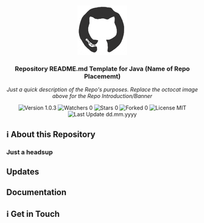 <p align="center"><img src="/md_assets/octocat.gif" alt="Logo" width="130" height="130"></p>
<h3 align="center">Repository README.md Template for Java (Name of Repo Placememt)</h3>
<p align="center"><em>Just a quick description of the Repo's purposes. Replace the octocat image above for the Repo Introduction/Banner</em></p>
<p align="center">
<img src="https://img.shields.io/badge/version-1.0.3-%2300416a?logoColor=white&labelColor=%2300416a&color=%2324292e&textColor=white" alt="Version 1.0.3"> <img src="https://img.shields.io/badge/watchers-0-%2300416a?logoColor=white&labelColor=%2300416a&color=%2324292e&textColor=white" alt="Watchers 0"> <img src="https://img.shields.io/badge/stars-0-%2300416a?logoColor=white&labelColor=%2300416a&color=%2324292e&textColor=white" alt="Stars 0"> <img src="https://img.shields.io/badge/forked-0-%2300416a?logoColor=white&labelColor=%2300416a&color=%2324292e&textColor=white" alt="Forked 0"> <img src="https://img.shields.io/badge/license-MIT-%2300416a?logoColor=white&labelColor=%2300416a&color=%2324292e&textColor=white" alt="License MIT">
 <img src="https://img.shields.io/badge/last%20update-dd.mm.yyyy-%2300416a?logoColor=white&labelColor=%2300416a&color=%2324292e&textColor=white" alt="Last Update dd.mm.yyyy">




</p>

## :information_source: About this Repository


### Just a headsup

## Updates

## Documentation

## :information_source: Get in Touch
